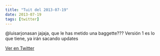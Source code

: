 ```yaml
---
title: "Tuit del 2013-07-19"
date: 2013-07-19
tags: [twitter]
---
```


@luisarjonasan jajaja, que le has metido una baggette??? Versión 1 es lo que tiene, ya irán sacando updates



[Ver en Twitter](https://twitter.com/i/web/status/358193284423745537)
